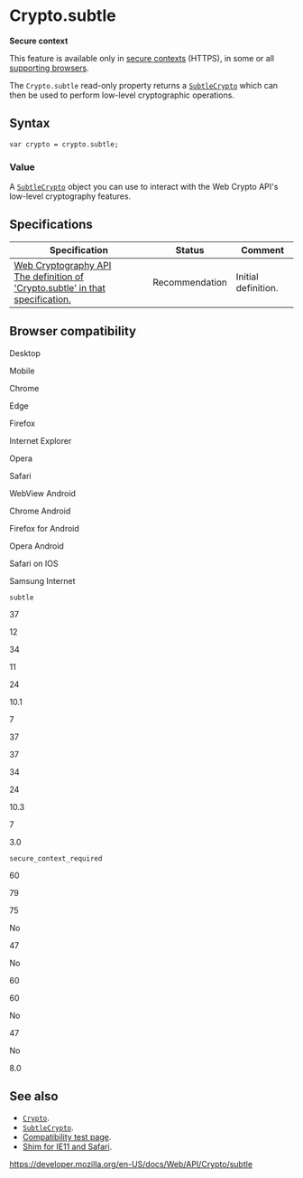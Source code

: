 # Crypto.subtle

**Secure context**

This feature is available only in [secure contexts](https://developer.mozilla.org/en-US/docs/Web/Security/Secure_Contexts) (HTTPS), in some or all [supporting browsers](#browser_compatibility).

The `Crypto.subtle` read-only property returns a [`SubtleCrypto`](../subtlecrypto) which can then be used to perform low-level cryptographic operations.

## Syntax

    var crypto = crypto.subtle;

### Value

A [`SubtleCrypto`](../subtlecrypto) object you can use to interact with the Web Crypto API's low-level cryptography features.

## Specifications

<table><thead><tr class="header"><th>Specification</th><th>Status</th><th>Comment</th></tr></thead><tbody><tr class="odd"><td><a href="https://www.w3.org/TR/WebCryptoAPI/#dfn-Crypto">Web Cryptography API<br />
<span class="small">The definition of 'Crypto.subtle' in that specification.</span></a></td><td><span class="spec-rec">Recommendation</span></td><td>Initial definition.</td></tr></tbody></table>

## Browser compatibility

Desktop

Mobile

Chrome

Edge

Firefox

Internet Explorer

Opera

Safari

WebView Android

Chrome Android

Firefox for Android

Opera Android

Safari on IOS

Samsung Internet

`subtle`

37

12

34

11

24

10.1

7

37

37

34

24

10.3

7

3.0

`secure_context_required`

60

79

75

No

47

No

60

60

No

47

No

8.0

## See also

- [`Crypto`](../crypto).
- [`SubtleCrypto`](../subtlecrypto).
- [Compatibility test page](https://vibornoff.github.io/webcrypto-examples/index.html).
- [Shim for IE11 and Safari](https://github.com/vibornoff/webcrypto-shim).

<a href="https://developer.mozilla.org/en-US/docs/Web/API/Crypto/subtle" class="_attribution-link">https://developer.mozilla.org/en-US/docs/Web/API/Crypto/subtle</a>
